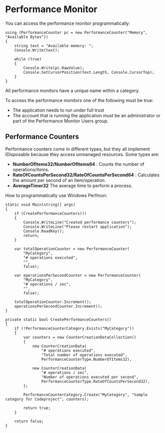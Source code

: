 # Performance Monitor

You can access the performance monitor programmatically:


    using (PerformanceCounter pc = new PerformanceCounter("Memory", "Available Bytes"))
    {
        string text = "Available memory: ";
        Console.Write(text);
    
        while (true)
        {
            Console.Write(pc.RawValue);
            Console.SetCursorPosition(text.Length, Console.CursorTop);
        }
    }


All performance monitors have a unique name within a category.

To access the performance monitors one of the following must be true:

  * The application needs to run under full trust  
  * The account that is running the application must be an administrator or part of the Performance Monitor Users group.

## Performance Counters

Performance counters come in different types, but they all implement IDisposable because they access unmanaged resources. Some types are:

  *  **NumberOfItems32/NumberOfItems64** : Counts the number of operations/items.
  *  **RateOfCountsPerSecond32/RateOfCountsPerSecond64** : Calculates the amount per second of an item/operation.
  *  **AverageTimer32**  The average time to perform a process.

How to programmatically use Windows Perfmon:

    static void Main(string[] args)
    {
        if (CreatePerformanceCounters())
        {
            Console.WriteLine("Created performance counters");
            Console.WriteLine("Please restart application");
            Console.ReadKey();
            return;
        }
    
        var totalOperationCounter = new PerformanceCounter(
            "MyCategory",
            "# operations executed",
            "",
            false);
    
        var operationsPerSecondCounter = new PerformanceCounter(
            "MyCategory",
            "# operations / sec",
            "",
            false);
    
        totalOperationCounter.Increment();
        operationsPerSecondCounter.Increment();
    }
    
    private static bool CreatePerformanceCounters()
    {
        if (!PerformanceCounterCategory.Exists("MyCategory"))
        {
            var counters = new CounterCreationDataCollection()
            {
                new CounterCreationData(
                    "# operations executed",
                    "Total number of operations executed",
                    PerformanceCounterType.NumberOfItems32),
    
                new CounterCreationData(
                    "# operations / sec",
                    "Number of operations executed per second",
                    PerformanceCounterType.RateOfCountsPerSecond32),
            };
    
            PerformanceCounterCategory.Create("MyCategory", "Sample category for Codeproject", counters);
    
            return true;
        }
    
        return false;
    }

<!--stackedit_data:
eyJoaXN0b3J5IjpbLTE1NzIxMTUwNDVdfQ==
-->